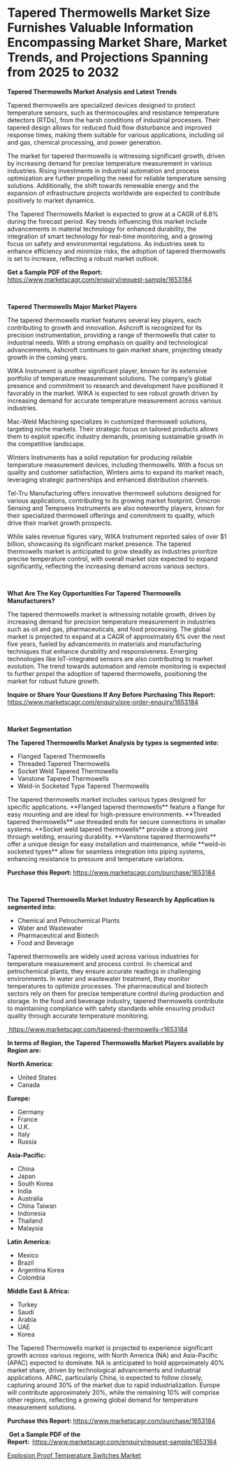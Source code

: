 <p><h1>Tapered Thermowells Market Size Furnishes Valuable Information Encompassing Market Share, Market Trends, and Projections Spanning from 2025 to 2032</h1></p><p><strong>Tapered Thermowells Market Analysis and Latest Trends</strong></p>
<p><p>Tapered thermowells are specialized devices designed to protect temperature sensors, such as thermocouples and resistance temperature detectors (RTDs), from the harsh conditions of industrial processes. Their tapered design allows for reduced fluid flow disturbance and improved response times, making them suitable for various applications, including oil and gas, chemical processing, and power generation. </p><p>The market for tapered thermowells is witnessing significant growth, driven by increasing demand for precise temperature measurement in various industries. Rising investments in industrial automation and process optimization are further propelling the need for reliable temperature sensing solutions. Additionally, the shift towards renewable energy and the expansion of infrastructure projects worldwide are expected to contribute positively to market dynamics.</p><p>The Tapered Thermowells Market is expected to grow at a CAGR of 6.8% during the forecast period. Key trends influencing this market include advancements in material technology for enhanced durability, the integration of smart technology for real-time monitoring, and a growing focus on safety and environmental regulations. As industries seek to enhance efficiency and minimize risks, the adoption of tapered thermowells is set to increase, reflecting a robust market outlook.</p></p>
<p><strong>Get a Sample PDF of the Report:&nbsp;</strong> <a href="https://www.marketscagr.com/enquiry/request-sample/1653184?utm_campaign=2946&utm_medium=2&utm_source=Github&utm_content=ia&utm_term=08032025&utm_id=tapered-thermowells">https://www.marketscagr.com/enquiry/request-sample/1653184</a></p>
<p>&nbsp;</p>
<p><strong>Tapered Thermowells Major Market Players</strong></p>
<p><p>The tapered thermowells market features several key players, each contributing to growth and innovation. Ashcroft is recognized for its precision instrumentation, providing a range of thermowells that cater to industrial needs. With a strong emphasis on quality and technological advancements, Ashcroft continues to gain market share, projecting steady growth in the coming years.</p><p>WIKA Instrument is another significant player, known for its extensive portfolio of temperature measurement solutions. The company’s global presence and commitment to research and development have positioned it favorably in the market. WIKA is expected to see robust growth driven by increasing demand for accurate temperature measurement across various industries.</p><p>Mac-Weld Machining specializes in customized thermowell solutions, targeting niche markets. Their strategic focus on tailored products allows them to exploit specific industry demands, promising sustainable growth in the competitive landscape.</p><p>Winters Instruments has a solid reputation for producing reliable temperature measurement devices, including thermowells. With a focus on quality and customer satisfaction, Winters aims to expand its market reach, leveraging strategic partnerships and enhanced distribution channels.</p><p>Tel-Tru Manufacturing offers innovative thermowell solutions designed for various applications, contributing to its growing market footprint. Omicron Sensing and Tempsens Instruments are also noteworthy players, known for their specialized thermowell offerings and commitment to quality, which drive their market growth prospects.</p><p>While sales revenue figures vary, WIKA Instrument reported sales of over $1 billion, showcasing its significant market presence. The tapered thermowells market is anticipated to grow steadily as industries prioritize precise temperature control, with overall market size expected to expand significantly, reflecting the increasing demand across various sectors.</p></p>
<p>&nbsp;</p>
<p><strong>What Are The Key Opportunities For Tapered Thermowells Manufacturers?</strong></p>
<p><p>The tapered thermowells market is witnessing notable growth, driven by increasing demand for precision temperature measurement in industries such as oil and gas, pharmaceuticals, and food processing. The global market is projected to expand at a CAGR of approximately 6% over the next five years, fueled by advancements in materials and manufacturing techniques that enhance durability and responsiveness. Emerging technologies like IoT-integrated sensors are also contributing to market evolution. The trend towards automation and remote monitoring is expected to further propel the adoption of tapered thermowells, positioning the market for robust future growth.</p></p>
<p><strong>Inquire or Share Your Questions If Any Before Purchasing This Report:</strong> <a href="https://www.marketscagr.com/enquiry/pre-order-enquiry/1653184?utm_campaign=2946&utm_medium=2&utm_source=Github&utm_content=ia&utm_term=08032025&utm_id=tapered-thermowells">https://www.marketscagr.com/enquiry/pre-order-enquiry/1653184</a></p>
<p>&nbsp;</p>
<p><strong>Market Segmentation</strong></p>
<p><strong>The Tapered Thermowells Market Analysis by types is segmented into:</strong></p>
<p><ul><li>Flanged Tapered Thermowells</li><li>Threaded Tapered Thermowells</li><li>Socket Weld Tapered Thermowells</li><li>Vanstone Tapered Thermowells</li><li>Weld-in Socketed Type Tapered Thermowells</li></ul></p>
<p><p>The tapered thermowells market includes various types designed for specific applications. **Flanged tapered thermowells** feature a flange for easy mounting and are ideal for high-pressure environments. **Threaded tapered thermowells** use threaded ends for secure connections in smaller systems. **Socket weld tapered thermowells** provide a strong joint through welding, ensuring durability. **Vanstone tapered thermowells** offer a unique design for easy installation and maintenance, while **weld-in socketed types** allow for seamless integration into piping systems, enhancing resistance to pressure and temperature variations.</p></p>
<p><strong>Purchase this Report:&nbsp;</strong><a href="https://www.marketscagr.com/purchase/1653184?utm_campaign=2946&utm_medium=2&utm_source=Github&utm_content=ia&utm_term=08032025&utm_id=tapered-thermowells">https://www.marketscagr.com/purchase/1653184</a></p>
<p>&nbsp;</p>
<p><strong>The Tapered Thermowells Market Industry Research by Application is segmented into:</strong></p>
<p><ul><li>Chemical and Petrochemical Plants</li><li>Water and Wastewater</li><li>Pharmaceutical and Biotech</li><li>Food and Beverage</li></ul></p>
<p><p>Tapered thermowells are widely used across various industries for temperature measurement and process control. In chemical and petrochemical plants, they ensure accurate readings in challenging environments. In water and wastewater treatment, they monitor temperatures to optimize processes. The pharmaceutical and biotech sectors rely on them for precise temperature control during production and storage. In the food and beverage industry, tapered thermowells contribute to maintaining compliance with safety standards while ensuring product quality through accurate temperature monitoring.</p></p>
<p><a href="https://www.marketscagr.com/tapered-thermowells-r1653184?utm_campaign=2946&utm_medium=2&utm_source=Github&utm_content=ia&utm_term=08032025&utm_id=tapered-thermowells">&nbsp;https://www.marketscagr.com/tapered-thermowells-r1653184</a></p>
<p><strong>In terms of Region, the Tapered Thermowells Market Players available by Region are:</strong></p>
<p>
    <p> <strong> North America: </strong>
        <ul>
            <li>United States</li>
            <li>Canada</li>
        </ul>
        </p> 
    <p> <strong> Europe: </strong>
        <ul>
            <li>Germany</li>
            <li>France</li>
            <li>U.K.</li>
            <li>Italy</li>
            <li>Russia</li>
        </ul>
        </p> 
    <p> <strong> Asia-Pacific: </strong>
        <ul>
            <li>China</li>
            <li>Japan</li>
            <li>South Korea</li>
            <li>India</li>
            <li>Australia</li>
            <li>China Taiwan</li>
            <li>Indonesia</li>
            <li>Thailand</li>
            <li>Malaysia</li>
        </ul>
        </p> 
    <p> <strong> Latin America: </strong>
        <ul>
            <li>Mexico</li>
            <li>Brazil</li>
            <li>Argentina Korea</li>
            <li>Colombia</li>
        </ul>
        </p> 
    <p> <strong> Middle East & Africa: </strong>
        <ul>
            <li>Turkey</li>
            <li>Saudi</li>
            <li>Arabia</li>
            <li>UAE</li>
            <li>Korea</li>
        </ul>
    </p>
    </p>
<p><p>The Tapered Thermowells market is projected to experience significant growth across various regions, with North America (NA) and Asia-Pacific (APAC) expected to dominate. NA is anticipated to hold approximately 40% market share, driven by technological advancements and industrial applications. APAC, particularly China, is expected to follow closely, capturing around 30% of the market due to rapid industrialization. Europe will contribute approximately 20%, while the remaining 10% will comprise other regions, reflecting a growing global demand for temperature measurement solutions.</p></p>
<p><strong>Purchase this Report: </strong><a href="https://www.marketscagr.com/purchase/1653184?utm_campaign=2946&utm_medium=2&utm_source=Github&utm_content=ia&utm_term=08032025&utm_id=tapered-thermowells">https://www.marketscagr.com/purchase/1653184</a></p>
<p>&nbsp;<strong>Get a Sample PDF of the Report:&nbsp;&nbsp;</strong><a href="https://www.marketscagr.com/enquiry/request-sample/1653184?utm_campaign=2946&utm_medium=2&utm_source=Github&utm_content=ia&utm_term=08032025&utm_id=tapered-thermowells">https://www.marketscagr.com/enquiry/request-sample/1653184</a></p>
<p><strong></strong></p>
<p><p><a href="https://github.com/saroarmaicky/Market-Research-Report-List-1/blob/main/explosion-proof-temperature-switches-market.md?utm_campaign=2946&utm_medium=2&utm_source=Github&utm_content=ia&utm_term=08032025&utm_id=tapered-thermowells">Explosion Proof Temperature Switches Market</a></p></p>